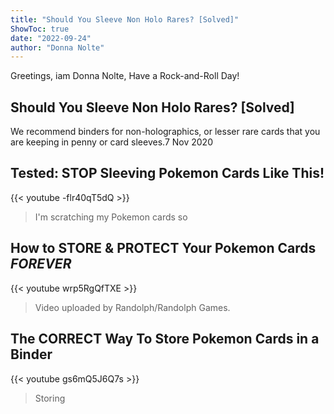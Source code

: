 ```yaml
---
title: "Should You Sleeve Non Holo Rares? [Solved]"
ShowToc: true 
date: "2022-09-24"
author: "Donna Nolte" 
---
```


Greetings, iam Donna Nolte, Have a Rock-and-Roll Day!
## Should You Sleeve Non Holo Rares? [Solved]
We recommend binders for non-holographics, or lesser rare cards that you are keeping in penny or card sleeves.7 Nov 2020

## Tested: STOP Sleeving Pokemon Cards Like This!
{{< youtube -flr40qT5dQ >}}
>I'm scratching my Pokemon cards so 

## How to STORE & PROTECT Your Pokemon Cards *FOREVER*
{{< youtube wrp5RgQfTXE >}}
>Video uploaded by Randolph/Randolph Games.

## The CORRECT Way To Store Pokemon Cards in a Binder
{{< youtube gs6mQ5J6Q7s >}}
>Storing 

